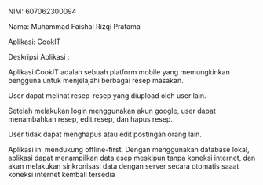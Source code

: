 NIM: 607062300094

Nama: Muhammad Faishal Rizqi Pratama

Aplikasi: CookIT

Deskripsi Aplikasi : 

Aplikasi CookIT adalah sebuah platform mobile yang memungkinkan pengguna untuk menjelajahi berbagai resep masakan. 

User dapat melihat resep-resep yang diupload oleh user lain. 

Setelah melakukan login menggunakan akun google, user dapat menambahkan resep, edit resep, dan hapus resep. 

User tidak dapat menghapus atau edit postingan orang lain. 

Aplikasi ini mendukung offline-first. Dengan menggunakan database lokal, aplikasi dapat menampilkan data esep meskipun tanpa koneksi internet, dan akan melakukan sinkronisasi data dengan server secara otomatis saaat koneksi internet kembali tersedia